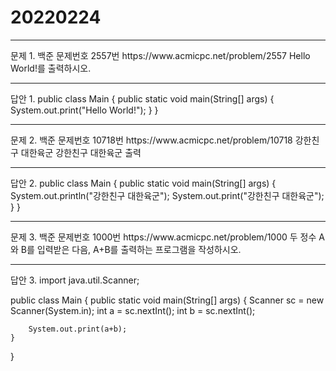 20220224
========
<hr/>
문제 1. 백준 문제번호 2557번 https://www.acmicpc.net/problem/2557
Hello World!를 출력하시오.
<hr/>
답안 1.
public class Main {
    public static void main(String[] args) {
        System.out.print("Hello World!");
    }
}
<hr/>
문제 2. 백준 문제번호 10718번 https://www.acmicpc.net/problem/10718
강한친구 대한육군
강한친구 대한육군
출력
<hr/>
답안 2.
public class Main {
    public static void main(String[] args) {
        System.out.println("강한친구 대한육군");
        System.out.print("강한친구 대한육군");
    }
}
<hr/>
문제 3. 백준 문제번호 1000번 https://www.acmicpc.net/problem/1000
두 정수 A와 B를 입력받은 다음, A+B를 출력하는 프로그램을 작성하시오.
<hr/>
답안 3.
import java.util.Scanner;

public class Main {
    public static void main(String[] args) {
        Scanner sc = new Scanner(System.in);
        int a = sc.nextInt();
        int b = sc.nextInt();

        System.out.print(a+b);
    }
}



 
 
